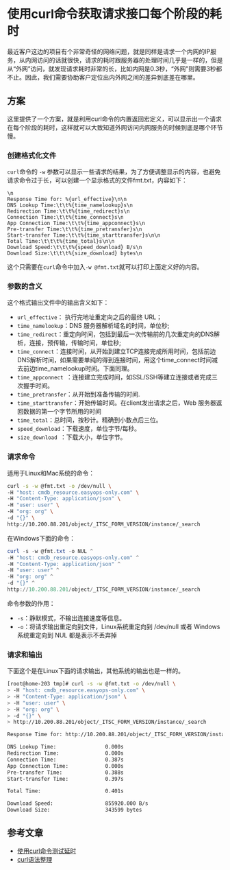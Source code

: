 # 使用curl命令获取请求接口每个阶段的耗时

最近客户这边的项目有个非常奇怪的网络问题，就是同样是请求一个内网的IP服务，从内网访问的话就很快，请求的耗时跟服务器的处理时间几乎是一样的，但是从“外网”访问，就发现请求耗时非常的长，比如内网是0.3秒，“外网”则需要3秒都不止。因此，我们需要协助客户定位出内外网之间的差异到底差在哪里。

## 方案

这里提供了一个方案，就是利用curl命令的内置返回宏定义，可以显示出一个请求在每个阶段的耗时，这样就可以大致知道外网访问内网服务的时候到底是哪个环节慢。

### 创建格式化文件

`curl`命令的 `-w` 参数可以显示一些请求的结果，为了方便调整显示的内容，也避免请求命令过于长，可以创建一个显示格式的文件fmt.txt，内容如下：

```text
\n
Response Time for: %{url_effective}\n\n
DNS Lookup Time:\t\t%{time_namelookup}s\n
Redirection Time:\t\t%{time_redirect}s\n
Connection Time:\t\t%{time_connect}s\n
App Connection Time:\t\t%{time_appconnect}s\n
Pre-transfer Time:\t\t%{time_pretransfer}s\n
Start-transfer Time:\t\t%{time_starttransfer}s\n\n
Total Time:\t\t\t%{time_total}s\n\n
Download Speed:\t\t\t%{speed_download} B/s\n
Download Size:\t\t\t%{size_download} bytes\n
```
这个只需要在`curl`命令中加入`-w @fmt.txt`就可以打印上面定义好的内容。

### 参数的含义

这个格式输出文件中的输出含义如下：

- `url_effective`： 执行完地址重定向之后的最终 URL；
- `time_namelookup`：DNS 服务器解析域名的时间，单位秒;
- `time_redirect`：重定向时间，包括到最后一次传输前的几次重定向的DNS解析，连接，预传输，传输时间，单位秒;
- `time_connect`：连接时间，从开始到建立TCP连接完成所用时间，包括前边DNS解析时间，如果需要单纯的得到连接时间，用这个time_connect时间减去前边time_namelookup时间。下面同理。
- `time_appconnect `：连接建立完成时间，如SSL/SSH等建立连接或者完成三次握手时间。
- `time_pretransfer`：从开始到准备传输的时间.
- `time_starttransfer`：开始传输时间。在client发出请求之后，Web 服务器返回数据的第一个字节所用的时间
- `time_total`：总时间，按秒计。精确到小数点后三位。
- `speed_download`：下载速度，单位字节/每秒。
- `size_download `：下载大小，单位字节。

### 请求命令

适用于Linux和Mac系统的命令：

```bash
curl -s -w @fmt.txt -o /dev/null \
-H "host: cmdb_resource.easyops-only.com" \
-H "Content-Type: application/json" \
-H "user: user" \
-H "org: org" \
-d "{}" \
http://10.200.88.201/object/_ITSC_FORM_VERSION/instance/_search
```

在Windows下面的命令：

```powershell
curl -s -w @fmt.txt -o NUL ^
-H "host: cmdb_resource.easyops-only.com" ^
-H "Content-Type: application/json" ^
-H "user: user" ^
-H "org: org" ^
-d "{}" ^
http://10.200.88.201/object/_ITSC_FORM_VERSION/instance/_search
```

命令参数的作用：

- `-s`：静默模式，不输出连接速度等信息。
- `-o`：将请求输出重定向到文件，Linux系统重定向到 /dev/null 或者 Windows 系统重定向到 NUL 都是表示不丢弃掉

### 请求和输出

下面这个是在Linux下面的请求输出，其他系统的输出也是一样的。

```bash
[root@home-203 tmp]# curl -s -w @fmt.txt -o /dev/null \
> -H "host: cmdb_resource.easyops-only.com" \
> -H "Content-Type: application/json" \
> -H "user: user" \
> -H "org: org" \
> -d "{}" \
> http://10.200.88.201/object/_ITSC_FORM_VERSION/instance/_search

Response Time for: http://10.200.88.201/object/_ITSC_FORM_VERSION/instance/_search

DNS Lookup Time:                0.000s
Redirection Time:               0.000s
Connection Time:                0.387s
App Connection Time:            0.000s
Pre-transfer Time:              0.388s
Start-transfer Time:            0.397s

Total Time:                     0.401s

Download Speed:                 855920.000 B/s
Download Size:                  343599 bytes
```

## 参考文章

- [使用curl命令测试延时](https://www.jianshu.com/p/759a15683b0b "使用curl命令测试延时")
- [curl语法整理](https://blog.csdn.net/lydms/article/details/127655845 "curl语法整理")